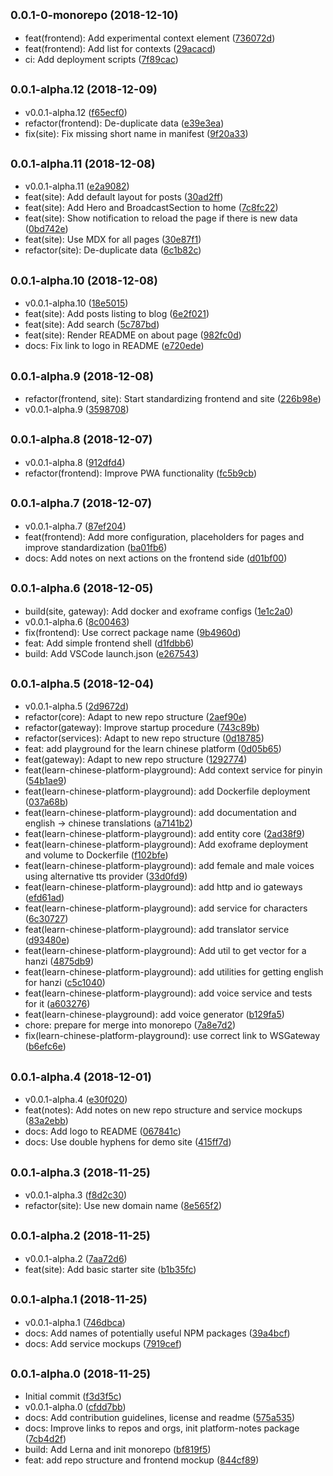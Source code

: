 ## <small>0.0.1-0-monorepo (2018-12-10)</small>

* feat(frontend): Add experimental context element ([736072d](https://gitlab.com/pojntfx/learn-chinese-platform/commit/736072d))
* feat(frontend): Add list for contexts ([29acacd](https://gitlab.com/pojntfx/learn-chinese-platform/commit/29acacd))
* ci: Add deployment scripts ([7f89cac](https://gitlab.com/pojntfx/learn-chinese-platform/commit/7f89cac))



## <small>0.0.1-alpha.12 (2018-12-09)</small>

* v0.0.1-alpha.12 ([f65ecf0](https://gitlab.com/pojntfx/learn-chinese-platform/commit/f65ecf0))
* refactor(frontend): De-duplicate data ([e39e3ea](https://gitlab.com/pojntfx/learn-chinese-platform/commit/e39e3ea))
* fix(site): Fix missing short name in manifest ([9f20a33](https://gitlab.com/pojntfx/learn-chinese-platform/commit/9f20a33))



## <small>0.0.1-alpha.11 (2018-12-08)</small>

* v0.0.1-alpha.11 ([e2a9082](https://gitlab.com/pojntfx/learn-chinese-platform/commit/e2a9082))
* feat(site): Add default layout for posts ([30ad2ff](https://gitlab.com/pojntfx/learn-chinese-platform/commit/30ad2ff))
* feat(site): Add Hero and BroadcastSection to home ([7c8fc22](https://gitlab.com/pojntfx/learn-chinese-platform/commit/7c8fc22))
* feat(site): Show notification to reload the page if there is new data ([0bd742e](https://gitlab.com/pojntfx/learn-chinese-platform/commit/0bd742e))
* feat(site): Use MDX for all pages ([30e87f1](https://gitlab.com/pojntfx/learn-chinese-platform/commit/30e87f1))
* refactor(site): De-duplicate data ([6c1b82c](https://gitlab.com/pojntfx/learn-chinese-platform/commit/6c1b82c))



## <small>0.0.1-alpha.10 (2018-12-08)</small>

* v0.0.1-alpha.10 ([18e5015](https://gitlab.com/pojntfx/learn-chinese-platform/commit/18e5015))
* feat(site): Add posts listing to blog ([6e2f021](https://gitlab.com/pojntfx/learn-chinese-platform/commit/6e2f021))
* feat(site): Add search ([5c787bd](https://gitlab.com/pojntfx/learn-chinese-platform/commit/5c787bd))
* feat(site): Render README on about page ([982fc0d](https://gitlab.com/pojntfx/learn-chinese-platform/commit/982fc0d))
* docs: Fix link to logo in README ([e720ede](https://gitlab.com/pojntfx/learn-chinese-platform/commit/e720ede))



## <small>0.0.1-alpha.9 (2018-12-08)</small>

* refactor(frontend, site): Start standardizing frontend and site ([226b98e](https://gitlab.com/pojntfx/learn-chinese-platform/commit/226b98e))
* v0.0.1-alpha.9 ([3598708](https://gitlab.com/pojntfx/learn-chinese-platform/commit/3598708))



## <small>0.0.1-alpha.8 (2018-12-07)</small>

* v0.0.1-alpha.8 ([912dfd4](https://gitlab.com/pojntfx/learn-chinese-platform/commit/912dfd4))
* refactor(frontend): Improve PWA functionality ([fc5b9cb](https://gitlab.com/pojntfx/learn-chinese-platform/commit/fc5b9cb))



## <small>0.0.1-alpha.7 (2018-12-07)</small>

* v0.0.1-alpha.7 ([87ef204](https://gitlab.com/pojntfx/learn-chinese-platform/commit/87ef204))
* feat(frontend): Add more configuration, placeholders for pages and improve standardization ([ba01fb6](https://gitlab.com/pojntfx/learn-chinese-platform/commit/ba01fb6))
* docs: Add notes on next actions on the frontend side ([d01bf00](https://gitlab.com/pojntfx/learn-chinese-platform/commit/d01bf00))



## <small>0.0.1-alpha.6 (2018-12-05)</small>

* build(site, gateway): Add docker and exoframe configs ([1e1c2a0](https://gitlab.com/pojntfx/learn-chinese-platform/commit/1e1c2a0))
* v0.0.1-alpha.6 ([8c00463](https://gitlab.com/pojntfx/learn-chinese-platform/commit/8c00463))
* fix(frontend): Use correct package name ([9b4960d](https://gitlab.com/pojntfx/learn-chinese-platform/commit/9b4960d))
* feat: Add simple frontend shell ([d1fdbb6](https://gitlab.com/pojntfx/learn-chinese-platform/commit/d1fdbb6))
* build: Add VSCode launch.json ([e267543](https://gitlab.com/pojntfx/learn-chinese-platform/commit/e267543))



## <small>0.0.1-alpha.5 (2018-12-04)</small>

* v0.0.1-alpha.5 ([2d9672d](https://gitlab.com/pojntfx/learn-chinese-platform/commit/2d9672d))
* refactor(core): Adapt to new repo structure ([2aef90e](https://gitlab.com/pojntfx/learn-chinese-platform/commit/2aef90e))
* refactor(gateway): Improve startup procedure ([743c89b](https://gitlab.com/pojntfx/learn-chinese-platform/commit/743c89b))
* refactor(services): Adapt to new repo structure ([0d18785](https://gitlab.com/pojntfx/learn-chinese-platform/commit/0d18785))
* feat: add playground for the learn chinese platform ([0d05b65](https://gitlab.com/pojntfx/learn-chinese-platform/commit/0d05b65))
* feat(gateway): Adapt to new repo structure ([1292774](https://gitlab.com/pojntfx/learn-chinese-platform/commit/1292774))
* feat(learn-chinese-platform-playground): Add context service for pinyin ([54b1ae9](https://gitlab.com/pojntfx/learn-chinese-platform/commit/54b1ae9))
* feat(learn-chinese-platform-playground): add Dockerfile deployment ([037a68b](https://gitlab.com/pojntfx/learn-chinese-platform/commit/037a68b))
* feat(learn-chinese-platform-playground): add documentation and english -> chinese translations ([a7141b2](https://gitlab.com/pojntfx/learn-chinese-platform/commit/a7141b2))
* feat(learn-chinese-platform-playground): add entity core ([2ad38f9](https://gitlab.com/pojntfx/learn-chinese-platform/commit/2ad38f9))
* feat(learn-chinese-platform-playground): Add exoframe deployment and volume to Dockerfile ([f102bfe](https://gitlab.com/pojntfx/learn-chinese-platform/commit/f102bfe))
* feat(learn-chinese-platform-playground): add female and male voices using alternative tts provider ([33d0fd9](https://gitlab.com/pojntfx/learn-chinese-platform/commit/33d0fd9))
* feat(learn-chinese-platform-playground): add http and io gateways ([efd61ad](https://gitlab.com/pojntfx/learn-chinese-platform/commit/efd61ad))
* feat(learn-chinese-platform-playground): add service for characters ([6c30727](https://gitlab.com/pojntfx/learn-chinese-platform/commit/6c30727))
* feat(learn-chinese-platform-playground): add translator service ([d93480e](https://gitlab.com/pojntfx/learn-chinese-platform/commit/d93480e))
* feat(learn-chinese-platform-playground): Add util to get vector for a hanzi ([4875db9](https://gitlab.com/pojntfx/learn-chinese-platform/commit/4875db9))
* feat(learn-chinese-platform-playground): add utilities for getting english for hanzi ([c5c1040](https://gitlab.com/pojntfx/learn-chinese-platform/commit/c5c1040))
* feat(learn-chinese-platform-playground): add voice service and tests for it ([a603276](https://gitlab.com/pojntfx/learn-chinese-platform/commit/a603276))
* feat(learn-chinese-playground): add voice generator ([b129fa5](https://gitlab.com/pojntfx/learn-chinese-platform/commit/b129fa5))
* chore: prepare for merge into monorepo ([7a8e7d2](https://gitlab.com/pojntfx/learn-chinese-platform/commit/7a8e7d2))
* fix(learn-chinese-platform-playground): use correct link to WSGateway ([b6efc6e](https://gitlab.com/pojntfx/learn-chinese-platform/commit/b6efc6e))



## <small>0.0.1-alpha.4 (2018-12-01)</small>

* v0.0.1-alpha.4 ([e30f020](https://gitlab.com/pojntfx/learn-chinese-platform/commit/e30f020))
* feat(notes): Add notes on new repo structure and service mockups ([83a2ebb](https://gitlab.com/pojntfx/learn-chinese-platform/commit/83a2ebb))
* docs: Add logo to README ([067841c](https://gitlab.com/pojntfx/learn-chinese-platform/commit/067841c))
* docs: Use double hyphens for demo site ([415ff7d](https://gitlab.com/pojntfx/learn-chinese-platform/commit/415ff7d))



## <small>0.0.1-alpha.3 (2018-11-25)</small>

* v0.0.1-alpha.3 ([f8d2c30](https://gitlab.com/pojntfx/learn-chinese-platform/commit/f8d2c30))
* refactor(site): Use new domain name ([8e565f2](https://gitlab.com/pojntfx/learn-chinese-platform/commit/8e565f2))



## <small>0.0.1-alpha.2 (2018-11-25)</small>

* v0.0.1-alpha.2 ([7aa72d6](https://gitlab.com/pojntfx/learn-chinese-platform/commit/7aa72d6))
* feat(site): Add basic starter site ([b1b35fc](https://gitlab.com/pojntfx/learn-chinese-platform/commit/b1b35fc))



## <small>0.0.1-alpha.1 (2018-11-25)</small>

* v0.0.1-alpha.1 ([746dbca](https://gitlab.com/pojntfx/learn-chinese-platform/commit/746dbca))
* docs: Add names of potentially useful NPM packages ([39a4bcf](https://gitlab.com/pojntfx/learn-chinese-platform/commit/39a4bcf))
* docs: Add service mockups ([7919cef](https://gitlab.com/pojntfx/learn-chinese-platform/commit/7919cef))



## <small>0.0.1-alpha.0 (2018-11-25)</small>

* Initial commit ([f3d3f5c](https://gitlab.com/pojntfx/learn-chinese-platform/commit/f3d3f5c))
* v0.0.1-alpha.0 ([cfdd7bb](https://gitlab.com/pojntfx/learn-chinese-platform/commit/cfdd7bb))
* docs: Add contribution guidelines, license and readme ([575a535](https://gitlab.com/pojntfx/learn-chinese-platform/commit/575a535))
* docs: Improve links to repos and orgs, init platform-notes package ([7cb4d2f](https://gitlab.com/pojntfx/learn-chinese-platform/commit/7cb4d2f))
* build: Add Lerna and init monorepo ([bf819f5](https://gitlab.com/pojntfx/learn-chinese-platform/commit/bf819f5))
* feat: add repo structure and frontend mockup ([844cf89](https://gitlab.com/pojntfx/learn-chinese-platform/commit/844cf89))



